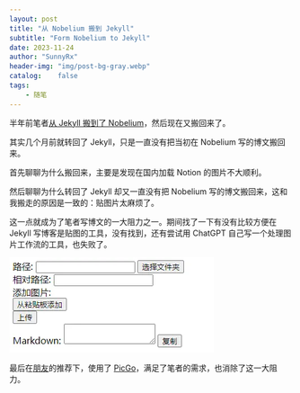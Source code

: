 ```yaml
---
layout: post
title: "从 Nobelium 搬到 Jekyll"
subtitle: "Form Nobelium to Jekyll"
date: 2023-11-24
author: "SunnyRx"
header-img: "img/post-bg-gray.webp"
catalog:	false
tags:
    - 随笔
---
```

  
半年前笔者[从 Jekyll 搬到了 Nobelium](/2020/04/02/Form-Jekyll-To-Nobelium/)，然后现在又搬回来了。

其实几个月前就转回了 Jekyll，只是一直没有把当初在 Nobelium 写的博文搬回来。

首先聊聊为什么搬回来，主要是发现在国内加载 Notion 的图片不大顺利。

然后聊聊为什么转回了 Jekyll 却又一直没有把 Nobelium 写的博文搬回来，这和我搬走的原因是一致的：贴图片太麻烦了。

这一点就成为了笔者写博文的一大阻力之一。期间找了一下有没有比较方便在 Jekyll 写博客是贴图的工具，没有找到，还有尝试用 ChatGPT 自己写一个处理图片工作流的工具，也失败了。

![图片工作流工具半成品](https://raw.githubusercontent.com/SunnyRx/images/main/img/20231124223918.webp)

最后在[朋友](https://ruterly.com/)的推荐下，使用了 [PicGo](https://github.com/Molunerfinn/PicGo)，满足了笔者的需求，也消除了这一大阻力。